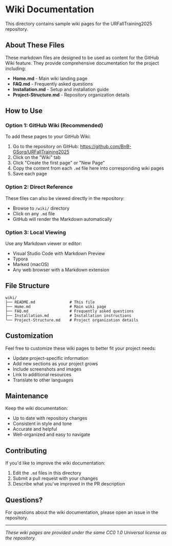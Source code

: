 # Wiki Documentation

This directory contains sample wiki pages for the URFallTraining2025 repository.

## About These Files

These markdown files are designed to be used as content for the GitHub Wiki feature. They provide comprehensive documentation for the project including:

- **Home.md** - Main wiki landing page
- **FAQ.md** - Frequently asked questions
- **Installation.md** - Setup and installation guide
- **Project-Structure.md** - Repository organization details

## How to Use

### Option 1: GitHub Wiki (Recommended)

To add these pages to your GitHub Wiki:

1. Go to the repository on GitHub: https://github.com/BnB-GSorg/URFallTraining2025
2. Click on the "Wiki" tab
3. Click "Create the first page" or "New Page"
4. Copy the content from each `.md` file here into corresponding wiki pages
5. Save each page

### Option 2: Direct Reference

These files can also be viewed directly in the repository:
- Browse to `/wiki/` directory
- Click on any `.md` file
- GitHub will render the Markdown automatically

### Option 3: Local Viewing

Use any Markdown viewer or editor:
- Visual Studio Code with Markdown Preview
- Typora
- Marked (macOS)
- Any web browser with a Markdown extension

## File Structure

```
wiki/
├── README.md               # This file
├── Home.md                 # Main wiki page
├── FAQ.md                  # Frequently asked questions
├── Installation.md         # Installation instructions
└── Project-Structure.md    # Project organization details
```

## Customization

Feel free to customize these wiki pages to better fit your project needs:

- Update project-specific information
- Add new sections as your project grows
- Include screenshots and images
- Link to additional resources
- Translate to other languages

## Maintenance

Keep the wiki documentation:
- Up to date with repository changes
- Consistent in style and tone
- Accurate and helpful
- Well-organized and easy to navigate

## Contributing

If you'd like to improve the wiki documentation:

1. Edit the `.md` files in this directory
2. Submit a pull request with your changes
3. Describe what you've improved in the PR description

## Questions?

For questions about the wiki documentation, please open an issue in the repository.

---

*These wiki pages are provided under the same CC0 1.0 Universal license as the repository.*

